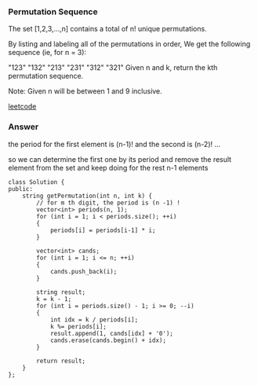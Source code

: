 ### Permutation Sequence
The set [1,2,3,…,n] contains a total of n! unique permutations.

By listing and labeling all of the permutations in order,
We get the following sequence (ie, for n = 3):

"123"
"132"
"213"
"231"
"312"
"321"
Given n and k, return the kth permutation sequence.

Note: Given n will be between 1 and 9 inclusive.

[leetcode](https://leetcode.com/problems/permutation-sequence/description/)

### Answer 

the period for the first element is (n-1)! and the second is (n-2)! ...

so we can determine the first one by its period and remove the result element from the set and keep doing for the rest n-1 elements

	class Solution {
	public:
	    string getPermutation(int n, int k) {
	        // for m th digit, the period is (n -1) !
	        vector<int> periods(n, 1);
	        for (int i = 1; i < periods.size(); ++i)
	        {
	            periods[i] = periods[i-1] * i;
	        }
	        
	        vector<int> cands;
	        for (int i = 1; i <= n; ++i)
	        {
	            cands.push_back(i);
	        }
	        
	        string result;
	        k = k - 1;
	        for (int i = periods.size() - 1; i >= 0; --i)
	        {
	            int idx = k / periods[i];
	            k %= periods[i];
	            result.append(1, cands[idx] + '0');
	            cands.erase(cands.begin() + idx);
	        }
	        
	        return result;
	    }
	};
